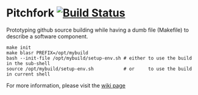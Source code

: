 # Pitchfork [![Build Status](https://travis-ci.org/PacificBiosciences/pitchfork.svg)](https://travis-ci.org/PacificBiosciences/pitchfork)
Prototyping github source building while having a dumb file (Makefile) to describe a software component.

    make init
    make blasr PREFIX=/opt/mybuild
    bash --init-file /opt/mybuild/setup-env.sh # either to use the build in the sub-shell
    source /opt/mybuild/setup-env.sh           # or     to use the build in current shell 

For more information, please visit the [wiki page](https://github.com/PacificBiosciences/pitchfork/wiki)
